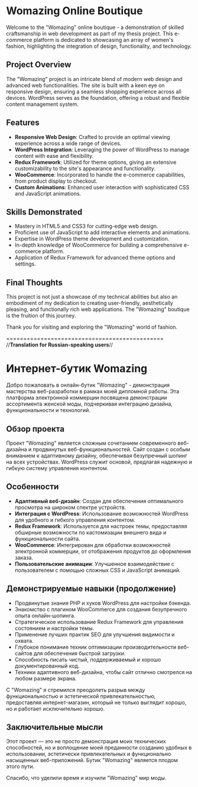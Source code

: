 # Womazing Online Boutique

Welcome to the "Womazing" online boutique - a demonstration of skilled craftsmanship in web development as part of my thesis project. This e-commerce platform is dedicated to showcasing an array of women's fashion, highlighting the integration of design, functionality, and technology.

## Project Overview

The "Womazing" project is an intricate blend of modern web design and advanced web functionalities. The site is built with a keen eye on responsive design, ensuring a seamless shopping experience across all devices. WordPress serves as the foundation, offering a robust and flexible content management system.

## Features

- **Responsive Web Design**: Crafted to provide an optimal viewing experience across a wide range of devices.
- **WordPress Integration**: Leveraging the power of WordPress to manage content with ease and flexibility.
- **Redux Framework**: Utilized for theme options, giving an extensive customizability to the site's appearance and functionality.
- **WooCommerce**: Incorporated to handle the e-commerce capabilities, from product display to checkout.
- **Custom Animations**: Enhanced user interaction with sophisticated CSS and JavaScript animations.

## Skills Demonstrated

- Mastery in HTML5 and CSS3 for cutting-edge web design.
- Proficient use of JavaScript to add interactive elements and animations.
- Expertise in WordPress theme development and customization.
- In-depth knowledge of WooCommerce for building a comprehensive e-commerce platform.
- Application of Redux Framework for advanced theme options and settings.

## Final Thoughts

This project is not just a showcase of my technical abilities but also an embodiment of my dedication to creating user-friendly, aesthetically pleasing, and functionally rich web applications. The "Womazing" boutique is the fruition of this journey.

Thank you for visiting and exploring the "Womazing" world of fashion.


==============================================
//**Translation for Russian-speaking users**//



# Интернет-бутик Womazing

Добро пожаловать в онлайн-бутик "Womazing" - демонстрация мастерства веб-разработки в рамках моей дипломной работы. Эта платформа электронной коммерции посвящена демонстрации ассортимента женской моды, подчеркивая интеграцию дизайна, функциональности и технологий.

## Обзор проекта

Проект "Womazing" является сложным сочетанием современного веб-дизайна и продвинутых веб-функциональностей. Сайт создан с особым вниманием к адаптивному дизайну, обеспечивая безупречный шопинг на всех устройствах. WordPress служит основой, предлагая надежную и гибкую систему управления контентом.

## Особенности

- **Адаптивный веб-дизайн**: Создан для обеспечения оптимального просмотра на широком спектре устройств.
- **Интеграция с WordPress**: Использование возможностей WordPress для удобного и гибкого управления контентом.
- **Redux Framework**: Используется для настроек темы, предоставляя обширные возможности по кастомизации внешнего вида и функциональности сайта.
- **WooCommerce**: Интегрирован для обработки возможностей электронной коммерции, от отображения продуктов до оформления заказа.
- **Пользовательские анимации**: Улучшенное взаимодействие с пользователем с помощью сложных CSS и JavaScript анимаций.

## Демонстрируемые навыки (продолжение)

- Продвинутые знания PHP и хуков WordPress для настройки бэкенда.
- Знакомство с плагином WooCommerce для создания безупречного опыта онлайн-шопинга.
- Стратегическое использование Redux Framework для управления состоянием и настройки темы.
- Применение лучших практик SEO для улучшения видимости и охвата.
- Глубокое понимание техник оптимизации производительности веб-сайтов для обеспечения быстрой загрузки.
- Способность писать чистый, поддерживаемый и хорошо документированный код.
- Техники адаптивного веб-дизайна, чтобы сайт отлично смотрелся на любом размере экрана.

С "Womazing" я стремился преодолеть разрыв между функциональностью и эстетической привлекательностью, предоставляя интернет-магазин, который не только выглядит хорошо, но и работает исключительно хорошо.

## Заключительные мысли

Этот проект — это не просто демонстрация моих технических способностей, но и воплощение моей преданности созданию удобных в использовании, эстетически привлекательных и функционально насыщенных веб-приложений. Бутик "Womazing" является плодом этого пути.

Спасибо, что уделили время и изучили "Womazing" мир моды.


